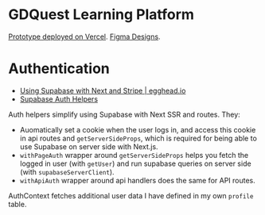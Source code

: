 # GDQuest Learning Platform

[Prototype deployed on Vercel](https://gdschool.vercel.app/).
[Figma Designs](https://www.figma.com/file/haA0u7nyXLwSWTLRLJzDNv/GDSchool).

# Authentication
- [Using Supabase with Next and Stripe | egghead.io](https://egghead.io/lessons/supabase-query-data-from-supabase-using-next-js)
- [Supabase Auth Helpers](https://github.com/supabase-community/supabase-auth-helpers/blob/main/src/nextjs/README.md)

Auth helpers simplify using Supabase with Next SSR and routes. They:
- Auomatically set a cookie when the user logs in, and access this cookie in api routes and `getServerSideProps`, which is required for being able to use Supabase on server side with Next.js.
- `withPageAuth` wrapper around `getServerSideProps` helps you fetch the logged in user (with `getUser`) and run supabase queries on server side (with `supabaseServerClient`).
- `withApiAuth` wrapper around api handlers does the same for API routes.

AuthContext fetches additional user data I have defined in my own `profile` table.
